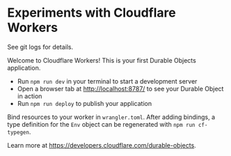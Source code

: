 # Experiments with Cloudflare Workers

See git logs for details.

Welcome to Cloudflare Workers! This is your first Durable Objects application.

- Run `npm run dev` in your terminal to start a development server
- Open a browser tab at <http://localhost:8787/> to see your Durable Object in action
- Run `npm run deploy` to publish your application

Bind resources to your worker in `wrangler.toml`. After adding bindings, a type definition for the `Env` object can be regenerated with `npm run cf-typegen`.

Learn more at <https://developers.cloudflare.com/durable-objects>.
